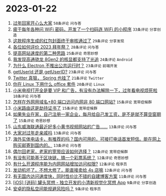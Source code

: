 # 2023-01-22

1. [过年回家开心么大家](https://www.v2ex.com/t/910234) `58条评论` `问与答`
1. [疲于每年各种问 WiFi 密码，开发了一个扫码连 WiFi 的小程序](https://www.v2ex.com/t/910232) `33条评论` `分享创造`
1. [这款程序生成的红包封面终于审核通过了](https://www.v2ex.com/t/910245) `29条评论` `分享发现`
1. [各位如何评价 2023 拜年祭？](https://www.v2ex.com/t/910222) `28条评论` `问与答`
1. [提高网站速度的第二种思路](https://www.v2ex.com/t/910229) `25条评论` `奇思妙想`
1. [我发现高通骁龙 8Gen2 的核显都支持了光追](https://www.v2ex.com/t/910225) `24条评论` `Android`
1. [为什么 Electron 不推出公共运行时？](https://www.v2ex.com/t/910242) `23条评论` `前端开发`
1. [getUserId 还是 getUserID?](https://www.v2ex.com/t/910246) `23条评论` `问与答`
1. [Twitter 真狠， Spring 也挂了](https://www.v2ex.com/t/910247) `21条评论` `Twitter`
1. [你在 Linux 下用什么 office 套件](https://www.v2ex.com/t/910259) `20条评论` `Linux`
1. [小米电视打开全是要 VIP 和广告，有没有办法解除一下，过年看电视烦死啦](https://www.v2ex.com/t/910265) `18条评论` `问与答`
1. [怎样在外网用域名+80 端口访问内网非 80 端口网站?](https://www.v2ex.com/t/910253) `15条评论` `宽带症候群`
1. [小米路由这是劫持证书了](https://www.v2ex.com/t/910237) `15条评论` `宽带症候群`
1. [如果失业在家，自己注册一家企业，每月给自己发工资，是不是就不算空窗期了](https://www.v2ex.com/t/910224) `15条评论` `奇思妙想`
1. [山东威海联通最近好多小黄书视频网站的广告……](https://www.v2ex.com/t/910251) `13条评论` `问与答`
1. [大家对过年走亲戚吗](https://www.v2ex.com/t/910250) `13条评论` `问与答`
1. [海外实体电话卡，有推荐的吗？国内可用的，可接打电话首发短信。能在网上购买邮寄到国内的。](https://www.v2ex.com/t/910249) `13条评论` `问与答`
1. [偶尔回老家，老家的宽带应该如何选择？](https://www.v2ex.com/t/910273) `12条评论` `宽带症候群`
1. [有没有可能基于区块链，搞一个彩票系统？](https://www.v2ex.com/t/910268) `12条评论` `奇思妙想`
1. [有什么开源程序能为内网网站增加访问权限?](https://www.v2ex.com/t/910263) `12条评论` `程序员`
1. [发动机坏了，不想大修了，能直接卖给 4s 店嘛](https://www.v2ex.com/t/910227) `12条评论` `问与答`
1. [有无国内访问速度快，同时性价比不错的自建博客方案](https://www.v2ex.com/t/910223) `11条评论` `问与答`
1. [[iOS] [送码] 罐头冥想 - 独立开发的小清新视觉化冥想 App](https://www.v2ex.com/t/910282) `9条评论` `分享创造`
1. [安卓的隐私空间能规避风险吗？](https://www.v2ex.com/t/910276) `9条评论` `程序员`
